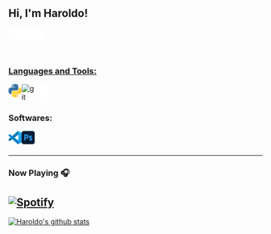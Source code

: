 <br/>
<br/>

## Hi, I'm Haroldo!

<a href="https://www.linkedin.com/in/haroldoproenca" target="_blank"><img align="left" alt="Haroldo Proenca | LinkedIn" width="22px" src="https://github.com/Aakarsh-B/trying-repos/blob/master/linkedin.svg" />
<a href="https://instagram.com/ouseserdiferente" target="_blank"><img align="left" alt="Haroldo Proenca | Instagram" width="22px" src="https://github.com/Aakarsh-B/trying-repos/blob/master/insta.svg" />
<a href="https://twitter.com/haroldoproenca" target="_blank"><img align="left" alt="Haroldo Proenca | Twitter" width="22px" src="https://github.com/Aakarsh-B/trying-repos/blob/master/twitter.svg" />

<br />
<br />
<br />



### Languages and Tools:


<a href="https://www.python.org" target="_blank"> <img align="left" alt="Python" width="26px" src="https://github.com/Aakarsh-B/trying-repos/blob/master/python-5.svg?raw=true"/> </a>
<a href="https://git-scm.com/" target="_blank"> <img align="left" alt="git" width="26px" src="https://www.vectorlogo.zone/logos/git-scm/git-scm-icon.svg"/> </a>
<img align="left" alt="GitHub" width="26px" src="https://github.com/Aakarsh-B/trying-repos/blob/master/github.svg" />
<br />
<br />
### Softwares:

<img align="left" alt="Visual Studio Code" width="26px" src="https://raw.githubusercontent.com/github/explore/80688e429a7d4ef2fca1e82350fe8e3517d3494d/topics/visual-studio-code/visual-studio-code.png" />
<a href="https://www.photoshop.com/en" target="_blank"> <img align="left" alt="Photoshop" width="26px" src="https://github.com/Aakarsh-B/trying-repos/blob/master/photoshop.png?raw=true"/> </a>


<br />
<br />

---



### Now Playing 🎧

[![Spotify](https://github-readme-remake.vercel.app/api/spotify)](http://open.spotify.com/user/haroldoproenca)
<br/>
---

[![Haroldo's github stats](https://github-readme-stats.vercel.app/api?username=haroldoproenca&include_all_commits=true&count_private=true&show_icons=true&line_height=20&title_color=FFFFFF&icon_color=FFFFFF&text_color=FFFFFF&bg_color=0D1117)](https://github.com/anuraghazra/github-readme-stats)
